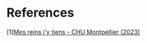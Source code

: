 # References
[1][Mes reins j'y tiens - CHU Montpellier (2023)](https://www.chu-montpellier.fr/fileadmin/medias/Publications/mes-Reins-jy-tiens.pdf)